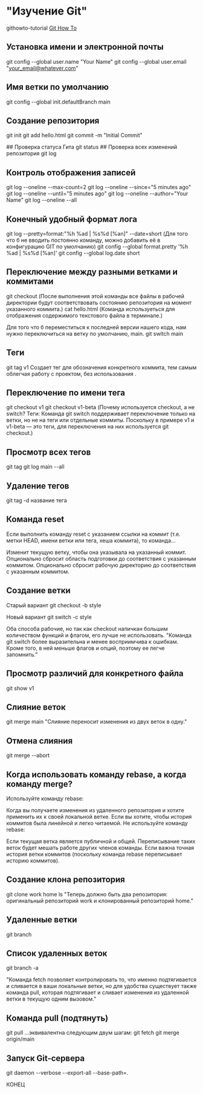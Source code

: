 # "Изучение Git"
githowto-tutorial
[Git How To](https://githowto.com/ru/)

## Установка имени и электронной почты
git config --global user.name "Your Name"
git config --global user.email "your_email@whatever.com"

## Имя ветки по умолчанию
git config --global init.defaultBranch main

## Создание репозитория 
git init 
git add hello.html 
git commit -m "Initial Commit" 

﻿#﻿# Проверка статуса Гита 
git status
﻿#﻿# Проверка всех изменений репозитория 
git log

## Контроль отображения записей
git log --oneline --max-count=2
git log --oneline --since="5 minutes ago"
git log --oneline --until="5 minutes ago"
git log --oneline --author="Your Name"
git log --oneline --all

## Конечный удобный формат лога
git log --pretty=format:"%h %ad | %s%d [%an]" --date=short
(Для того что б не вводить постоянно команду, можно добавить её в конфигурацию GIT по умолчанию)
git config --global format.pretty '%h %ad | %s%d [%an]'
git config --global log.date short

## Переключение между разными ветками и коммитами 
git checkout <hash> 
(После выполнения этой команды все файлы в рабочей директории будут соответствовать состоянию репозитория на момент указанного коммита.)
cat hello.html
(Команда используеться для отображения содержимого текстового файла в терминале.)

Для того что б переместиться к последней версии нашего кода, нам нужно переключиться на ветку по умолчанию, main.
git switch main

## Теги 
git tag v1
Создает тег для обозначения конкретного коммита, тем самым облегчая работу с проектом, без использования <hash>.

## Переключение по имени тега
git checkout v1
git checkout v1-beta
(Почему используется checkout, а не switch?
Теги: Команда git switch поддерживает переключение только на ветки, но не на теги или отдельные коммиты. Поскольку в примере v1 и v1-beta — это теги, для переключения на них используется git checkout.)

## Просмотр всех тегов
git tag
git log main --all

## Удаление тегов 
git tag -d название тега

## Команда reset
Если выполнить команду reset с указанием ссылки на коммит (т.е. метки HEAD, имени ветки или тега, хеша коммита), то команда...

Изменит текущую ветку, чтобы она указывала на указанный коммит.
Опционально сбросит область подготовки до соответствия с указанным коммитом.
Опционально сбросит рабочую директорию до соответствия с указанным коммитом.

## Создание ветки 
Старый вариант 
git checkout -b style

Новый вариант
git switch -c style

Оба способа рабочие, но так как checkout напичкан большим количеством функций и флагом, его лучше не использовать. "Команда git switch более выразительна и менее восприимчива к ошибкам. Кроме того, в ней меньше флагов и опций, поэтому ее легче запомнить."

## Просмотр различий для конкретного файла
git show v1

## Слияние веток
git merge main
"Слияние переносит изменения из двух веток в одну."

## Отмена слияния 
git merge --abort

## Когда использовать команду rebase, а когда команду merge?
Используйте команду rebase:

Когда вы получаете изменения из удаленного репозитория и хотите применить их к своей локальной ветке.
Если вы хотите, чтобы история коммитов была линейной и легко читаемой.
Не используйте команду rebase:

Если текущая ветка является публичной и общей. Переписывание таких веток будет мешать работе других членов команды.
Если важна точная история ветки коммитов (поскольку команда rebase переписывает историю коммитов).

## Создание клона репозитория 
git clone work home
ls
"Теперь должно быть два репозитория: оригинальный репозиторий work и клонированный репозиторий home."

## Удаленные ветки 
git branch
## Список удаленных веток
git branch -a

"Команда fetch позволяет контролировать то, что именно подтягивается и сливается в ваши локальные ветки, но для удобства существует также команда pull, которая подтягивает и сливает изменения из удаленной ветки в текущую одним вызовом."

## Команда pull (подтянуть)
git pull 
...эквивалентна следующим двум шагам:
git fetch
git merge origin/main

## Запуск Git-сервера
git daemon --verbose --export-all --base-path=.

КОНЕЦ
